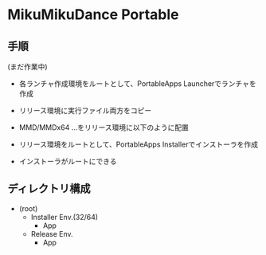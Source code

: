 MikuMikuDance Portable
======================

手順
----
(まだ作業中)

* 各ランチャ作成環境をルートとして、PortableApps Launcherでランチャを作成
* リリース環境に実行ファイル両方をコピー
* MMD/MMDx64 ...をリリース環境に以下のように配置
* リリース環境をルートとして、PortableApps Installerでインストーラを作成

* インストーラがルートにできる

ディレクトリ構成
----------------

- (root)
    - Installer Env.(32/64)
        - App
    - Release Env.
        - App

